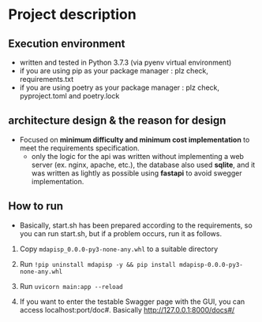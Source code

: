 # Project description

## Execution environment
* written and tested in Python 3.7.3 (via pyenv virtual environment)
* if you are using pip as your package manager : plz check, requirements.txt 
* if you are using poetry as your package manager : plz check, pyproject.toml and poetry.lock 

##  architecture design & the reason for design
* Focused on __minimum difficulty and minimum cost implementation__ to meet the requirements specification.
    * only the logic for the api was written without implementing a web server (ex. nginx, apache, etc.), the database also used __sqlite__, and it was written as lightly as possible using __fastapi__ to avoid swegger implementation.



## How to run
* Basically, start.sh has been prepared according to the requirements, so you can run start.sh, but if a problem occurs, run it as follows.

1. Copy `mdapisp_0.0.0-py3-none-any.whl` to a suitable directory

1. Run `!pip uninstall mdapisp -y && pip install mdapisp-0.0.0-py3-none-any.whl`

1. Run `uvicorn main:app --reload`

1. If you want to enter the testable Swagger page with the GUI, you can access localhost:port/doc#.
Basically http://127.0.0.1:8000/docs#/
